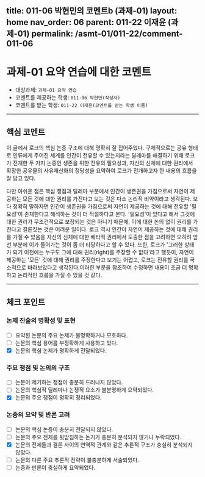 title: 011-06 박현민의 코멘트b (과제-01) 
layout: home
nav_order: 06
parent: 011-22 이재윤 (과제-01)
permalink: /asmt-01/011-22/comment-011-06
---

# 과제-01 요약 연습에 대한 코멘트

- 대상과제: `과제-01 요약 연습`
- 코멘트를 제공하는 학생: `011-06 박현민(작성자)` 
- 코멘트를 받는 학생: `011-22 이재윤(코멘트를 받는 학생 이름)` 

---

## 핵심 코멘트

이 글에서 로크의 핵심 논증 구조에 대해 명확히 잘 집어주었다.  구체적으로는 공유 형태로 인류에게 주어진 세계를 인간이 전유할 수 있는지라는 딜레마를 해결하기 위해 로크가 전개한 두 가지 논증인 생존을 위한 전유의 필요성과, 자신의 신체에 대한 권리에서 확장한 공유물의 사유재산화의 정당성을 요약하여 로크가 전개하고자 한 내용의 흐름을 잘 담고 있다.

다만 아쉬운 점은 핵심 쟁점과 딜레마 부분에서 인간이 생존권을 가짐으로써 자연이 제공하는 모든 것에 대한 권리를 가진다고 보는 것은 다소 논리적 비약이라고 생각된다. 보다 정확히 말하자면 인간이 생존권을 가짐으로써 자연이 제공하는 것에 대해 전유할 '필요성'이 존재한다고 해석하는 것이 더 적절하다고 본다. '필요성'이 있다고 해서 그것에 대한 권리가 무조건적으로 보장되는 것은 아니기 때문에, 이에 대한 논의 없이 권리를 가진다고 결론짓는 것은 어려운 일이다. 로크 역시 인간이 자연이 제공하는 것에 대해 권리를 가질 수 있음을 자신의 신체에 대한 배타적 권리에서 도출한 점을 고려하면 오히려 앞선 부분에 이가 들어가는 것이 좀 더 타당하다고 할 수 있다. 또한, 로크가 '그러한 상태가 되기 이전에는 누구도 그에 대해 권리(right)를 주장할 수 없다'라고 했듯이, 자연이 제공하는 '모든' 것에 대해 권리를 주장한다고 보기는 어렵고, 로크는 전유할 권리를 국소적으로 바라보았다고 생각된다.이러한 부분을 참조하여 수정하면 내용이 조금 더 명확하고 논리적인 흐름을 가질 수 있을 것 같다.


---

## 체크 포인트

### 논제 진술의 명확성 및 표현  
- [ ] 요약된 논문의 주요 논제가 불명확하거나 모호하다.  
- [ ] 논문의 핵심 용어를 부정확하게 사용하고 있다.  
- [x] 논문의 핵심 논제가 명확하게 전달되었다.  

### 주요 쟁점 및 논의의 구조  
- [ ] 논문이 제기하는 쟁점이 충분히 드러나지 않았다.  
- [ ] 논문의 핵심적 딜레마나 논쟁적 요소가 불분명하게 요약되었다.  
- [x] 논문의 주요 쟁점이 명확히 정리되었다.  

### 논증의 요약 및 반론 고려  
- [ ] 논문의 핵심 논증이 충분히 전달되지 않았다.  
- [ ] 논문의 주요 전제를 뒷받침하는 논거가 충분히 분석되지 않거나 누락되었다.  
- [x] 논문의 전제들과 결론 사이의 연역적 관계와 같은 추론적 구조가 충실히 분석되지 않았다.  
- [ ] 논문의 다른 주요 추론적 전략이 불충분하게 서술되었다.
- [ ] 논증과 반론이 충실하게 요약되었다. 
